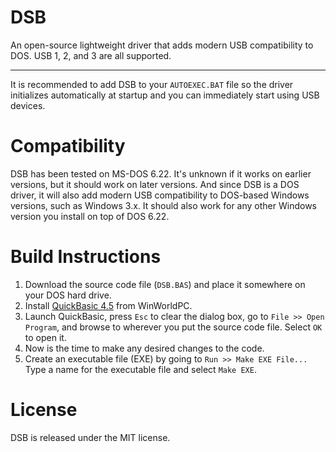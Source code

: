 # DSB
An open-source lightweight driver that adds modern USB compatibility to DOS. USB 1, 2, and 3 are all supported.

---

It is recommended to add DSB to your `AUTOEXEC.BAT` file so the driver initializes automatically at startup and you can immediately start using USB devices.

# Compatibility
DSB has been tested on MS-DOS 6.22. It's unknown if it works on earlier versions, but it should work on later versions. And since DSB is a DOS driver, it will also add modern USB compatibility to DOS-based Windows versions, such as Windows 3.x. It should also work for any other Windows version you install on top of DOS 6.22.

# Build Instructions

1. Download the source code file (`DSB.BAS`) and place it somewhere on your DOS hard drive.
2. Install [QuickBasic 4.5](https://winworldpc.com/product/quickbasic/45) from WinWorldPC.
3. Launch QuickBasic, press `Esc` to clear the dialog box, go to `File >> Open Program`, and browse to wherever you put the source code file. Select `OK` to open it.
4. Now is the time to make any desired changes to the code.
5. Create an executable file (EXE) by going to `Run >> Make EXE File...` Type a name for the executable file and select `Make EXE`.

# License

DSB is released under the MIT license.

